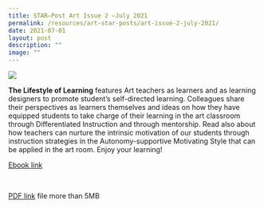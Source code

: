 ```yaml
---
title: STAR–Post Art Issue 2 –July 2021
permalink: /resources/art-star-posts/art-issue-2-july-2021/
date: 2021-07-01
layout: post
description: ""
image: ""
---
```

![](/images/art-star-post-jul-21-cover-image.png)


**The Lifestyle of Learning** features Art teachers as learners and as learning designers to promote student’s self-directed learning. Colleagues share their perspectives as learners themselves and ideas on how they have equipped students to take charge of their learning in the art classroom through Differentiated Instruction and through mentorship. Read also about how teachers can nurture the intrinsic motivation of our students through instruction strategies in the Autonomy-supportive Motivating Style that can be applied in the art room. Enjoy your learning!

[Ebook link](https://joom.ag/CsyI)

 

[PDF link](https://academyofsingaporeteachers.moe.edu.sg/docs/librariesprovider4/default-document-library/03-starpost_final-draft_compressed-pages-(ll).pdf?sfvrsn=18f6ad18_0) 
file more than 5MB